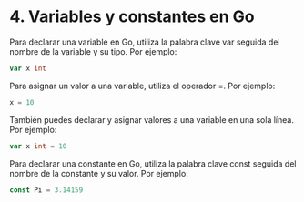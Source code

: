 # 4. Variables y constantes en Go

Para declarar una variable en Go, utiliza la palabra clave var seguida del nombre de la variable y su tipo. Por ejemplo:
```go
var x int
```

Para asignar un valor a una variable, utiliza el operador =. Por ejemplo:
```go
x = 10
```

También puedes declarar y asignar valores a una variable en una sola línea. Por ejemplo:
```go
var x int = 10
```

Para declarar una constante en Go, utiliza la palabra clave const seguida del nombre de la constante y su valor. Por ejemplo:
```go
const Pi = 3.14159
```